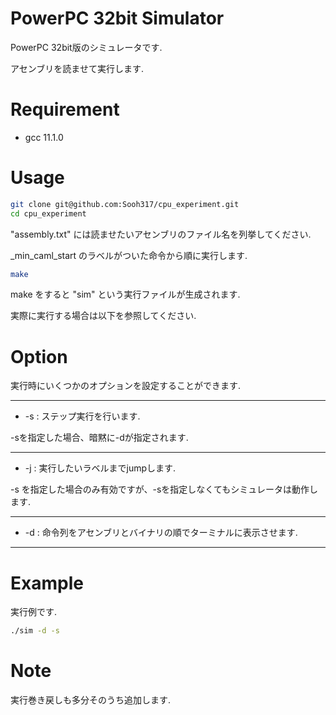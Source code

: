 
# PowerPC 32bit Simulator
 
PowerPC 32bit版のシミュレータです.

アセンブリを読ませて実行します.
 
 
# Requirement
 
* gcc 11.1.0
 
 
# Usage
  
```bash
git clone git@github.com:Sooh317/cpu_experiment.git
cd cpu_experiment
```
"assembly.txt" には読ませたいアセンブリのファイル名を列挙してください.

_min_caml_start のラベルがついた命令から順に実行します.

```bash
make
```
make をすると "sim" という実行ファイルが生成されます.

実際に実行する場合は以下を参照してください.


# Option

実行時にいくつかのオプションを設定することができます.
****
 * -s : ステップ実行を行います.

-sを指定した場合、暗黙に-dが指定されます.

****

 * -j : 実行したいラベルまでjumpします.

-s を指定した場合のみ有効ですが、-sを指定しなくてもシミュレータは動作します.

****

 * -d : 命令列をアセンブリとバイナリの順でターミナルに表示させます.

***

# Example

実行例です.

```bash
./sim -d -s
```

# Note
 
実行巻き戻しも多分そのうち追加します.
